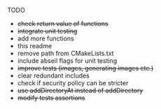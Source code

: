 TODO

- ~~check return value of functions~~
- ~~integrate unit testing~~
- add more functions
- this readme
- remove path from CMakeLists.txt
- include abseil flags for unit testing
- ~~improve tests (images, generating images etc.)~~
- clear redundant includes
- check if security policy can be stricter
- ~~use addDirectoryAt instead of addDirectory~~
- ~~modify tests assertions~~


